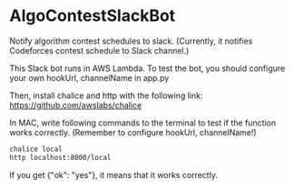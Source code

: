 # AlgoContestSlackBot
Notify algorithm contest schedules to slack. (Currently, it notifies Codeforces contest schedule to Slack channel.)

This Slack bot runs in AWS Lambda.
To test the bot, you should configure your own hookUrl, channelName in app.py

Then, install chalice and http with the following link: https://github.com/awslabs/chalice

In MAC, write following commands to the terminal to test if the function works correctly.
(Remember to configure hookUrl, channelName!)
```sh
chalice local
http localhost:8000/local 
```

If you get {"ok": "yes"}, it means that it works correctly.
